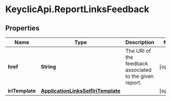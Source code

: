 # KeyclicApi.ReportLinksFeedback

## Properties
Name | Type | Description | Notes
------------ | ------------- | ------------- | -------------
**href** | **String** | The URI of the feedback associated to the given report. | [optional] 
**iriTemplate** | [**ApplicationLinksSelfIriTemplate**](ApplicationLinksSelfIriTemplate.md) |  | [optional] 


